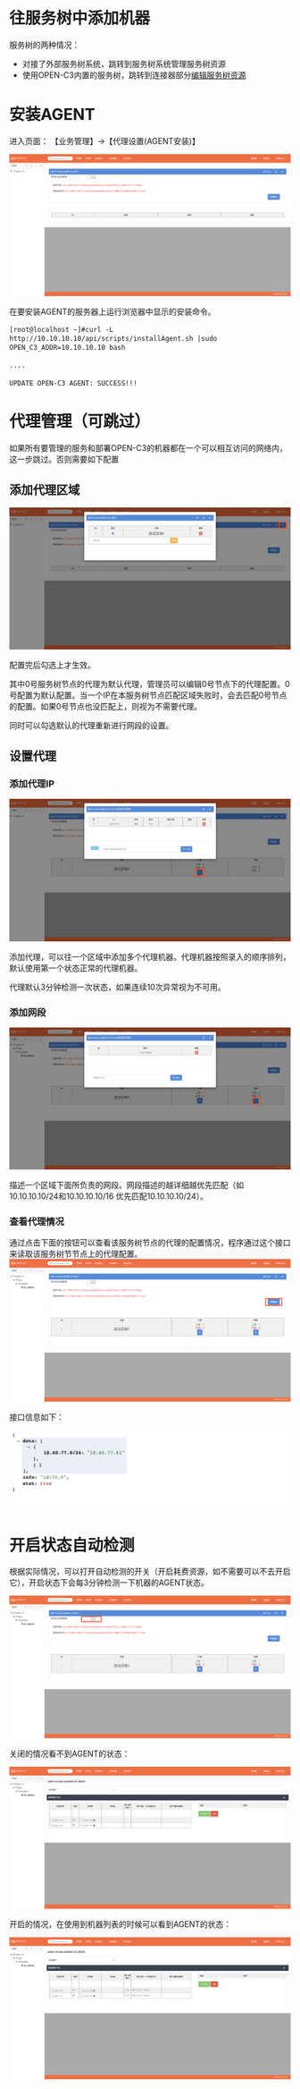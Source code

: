 # 往服务树中添加机器

服务树的两种情况：
* 对接了外部服务树系统，跳转到服务树系统管理服务树资源
* 使用OPEN-C3内置的服务树，跳转到连接器部分[编辑服务树资源](/连接器/#编辑服务树资源)

# 安装AGENT

进入页面： 【业务管理】->【代理设置(AGENT安装)】

![安装AGENT](/AGENT安装和管理/images/安装AGENT.png)


在要安装AGENT的服务器上运行浏览器中显示的安装命令。
```
[root@localhost ~]#curl -L http://10.10.10.10/api/scripts/installAgent.sh |sudo OPEN_C3_ADDR=10.10.10.10 bash

....

UPDATE OPEN-C3 AGENT: SUCCESS!!!
```

# 代理管理（可跳过）

如果所有要管理的服务和部署OPEN-C3的机器都在一个可以相互访问的网络内，这一步跳过。否则需要如下配置

## 添加代理区域

![添加区域](/AGENT安装和管理/images/添加区域.png)

配置完后勾选上才生效。

其中0号服务树节点的代理为默认代理，管理员可以编辑0号节点下的代理配置。0号配置为默认配置。当一个IP在本服务树节点匹配区域失败时，会去匹配0号节点的配置。如果0号节点也没匹配上，则视为不需要代理。

同时可以勾选默认的代理重新进行网段的设置。

## 设置代理

### 添加代理IP
![编辑代理](/AGENT安装和管理/images/编辑代理.png)

添加代理，可以往一个区域中添加多个代理机器。代理机器按照录入的顺序排列，默认使用第一个状态正常的代理机器。

代理默认3分钟检测一次状态，如果连续10次异常视为不可用。

### 添加网段

![添加网段](/AGENT安装和管理/images/添加网段.png)

描述一个区域下面所负责的网段。网段描述的越详细越优先匹配（如 10.10.10.10/24和10.10.10.10/16 优先匹配10.10.10.10/24）。

### 查看代理情况

通过点击下面的按钮可以查看该服务树节点的代理的配置情况，程序通过这个接口来读取该服务树节节点上的代理配置。
![接口代理按钮](/AGENT安装和管理/images/接口代理按钮.png)

接口信息如下：

![接口代理数据](/AGENT安装和管理/images/接口代理数据.png)

# 开启状态自动检测

根据实际情况，可以打开自动检测的开关（开启耗费资源，如不需要可以不去开启它），开启状态下会每3分钟检测一下机器的AGENT状态。

![状态自动检测更新](/AGENT安装和管理/images/状态自动检测更新.png)

关闭的情况看不到AGENT的状态：

![状态自动检测更新-关闭](/AGENT安装和管理/images/状态自动检测更新-关闭.png)

开启的情况，在使用到机器列表的时候可以看到AGENT的状态：

![状态自动检测更新-开启](/AGENT安装和管理/images/状态自动检测更新-开启.png)